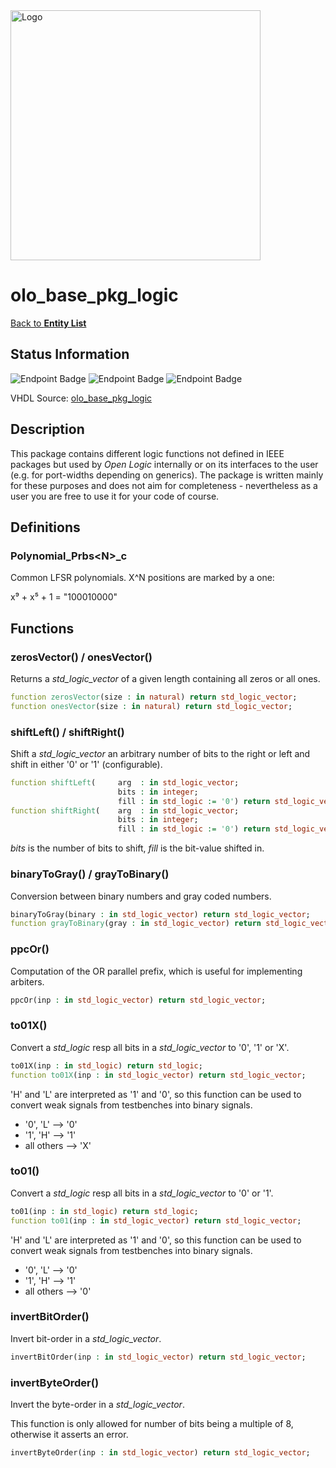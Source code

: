 <img src="../Logo.png" alt="Logo" width="400">

# olo_base_pkg_logic

[Back to **Entity List**](../EntityList.md)

## Status Information

![Endpoint Badge](https://img.shields.io/endpoint?url=https://storage.googleapis.com/open-logic-badges/coverage/olo_base_pkg_logic.json?cacheSeconds=0)
![Endpoint Badge](https://img.shields.io/endpoint?url=https://storage.googleapis.com/open-logic-badges/branches/olo_base_pkg_logic.json?cacheSeconds=0)
![Endpoint Badge](https://img.shields.io/endpoint?url=https://storage.googleapis.com/open-logic-badges/issues/olo_base_pkg_logic.json?cacheSeconds=0)

VHDL Source: [olo_base_pkg_logic](../../src/base/vhdl/olo_base_pkg_logic.vhd)

## Description

This package contains different logic functions not defined in IEEE packages but used by _Open Logic_ internally or on
its interfaces to the user (e.g. for port-widths depending on generics). The package is written mainly for these
purposes and does not aim for completeness - nevertheless as a user you are free to use it for your code of course.

## Definitions

### Polynomial_Prbs\<N\>_c

Common LFSR polynomials. X^N positions are marked by a one:

x⁹ + x⁵ + 1 = "100010000"

## Functions

### zerosVector() / onesVector()

Returns a _std_logic_vector_ of a given length containing all zeros or all ones.

```vhdl
function zerosVector(size : in natural) return std_logic_vector;
function onesVector(size : in natural) return std_logic_vector;
```

### shiftLeft() / shiftRight()

Shift a _std_logic_vector_ an arbitrary number of bits to the right or left and shift in either '0' or '1'
(configurable).

```vhdl
function shiftLeft(     arg  : in std_logic_vector;
                        bits : in integer;
                        fill : in std_logic := '0') return std_logic_vector;
function shiftRight(    arg  : in std_logic_vector;
                        bits : in integer;
                        fill : in std_logic := '0') return std_logic_vector;
```

_bits_ is the number of bits to shift, _fill_ is the bit-value shifted in.

### binaryToGray() / grayToBinary()

Conversion between binary numbers and gray coded numbers.

```vhdl
binaryToGray(binary : in std_logic_vector) return std_logic_vector;
function grayToBinary(gray : in std_logic_vector) return std_logic_vector;
```

### ppcOr()

Computation of the OR parallel prefix, which is useful for implementing arbiters.

```vhdl
ppcOr(inp : in std_logic_vector) return std_logic_vector;
```

### to01X()

Convert a _std_logic_ resp all bits in a _std_logic_vector_ to '0', '1' or 'X'.

```vhdl
to01X(inp : in std_logic) return std_logic;
function to01X(inp : in std_logic_vector) return std_logic_vector;
```

'H' and 'L' are interpreted as '1' and '0', so this function can be used to convert weak signals from testbenches into
binary signals.

- '0', 'L' --> '0'
- '1', 'H' --> '1'
- all others --> 'X'

### to01()

Convert a _std_logic_ resp all bits in a _std_logic_vector_ to '0' or '1'.

```vhdl
to01(inp : in std_logic) return std_logic;
function to01(inp : in std_logic_vector) return std_logic_vector;
```

'H' and 'L' are interpreted as '1' and '0', so this function can be used to convert weak signals from testbenches into
binary signals.

- '0', 'L' --> '0'
- '1', 'H' --> '1'
- all others --> '0'

### invertBitOrder()

Invert bit-order in a _std_logic_vector_.

```vhdl
invertBitOrder(inp : in std_logic_vector) return std_logic_vector;
```

### invertByteOrder()

Invert the byte-order in a _std_logic_vector_.

This function is only allowed for number of bits being a multiple of 8, otherwise it asserts an error.

```vhdl
invertByteOrder(inp : in std_logic_vector) return std_logic_vector;
```
